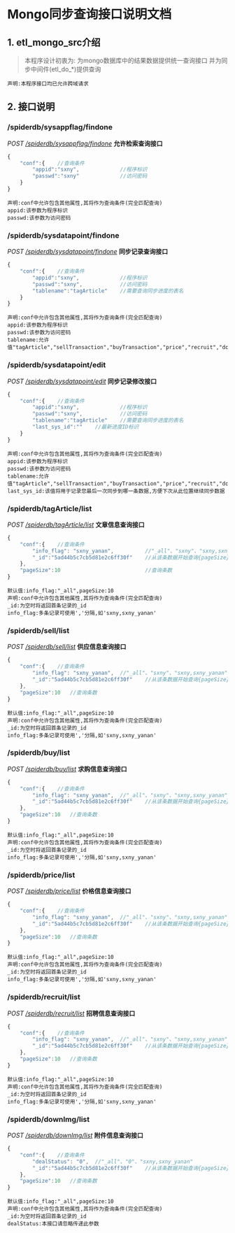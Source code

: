 # Mongo同步查询接口说明文档

## 1. etl_mongo_src介绍

>本程序设计初衷为:
>为mongo数据库中的结果数据提供统一查询接口
>并为同步中间件(etl_do_*)提供查询

    声明:本程序接口均已允许跨域请求

## 2. 接口说明

### /spiderdb/sysappflag/findone

*POST [/spiderdb/sysappflag/findone](http://localhost:5002/spiderdb/sysappflag/findone)* **允许检索查询接口**

```javascript
{
    "conf":{    //查询条件
        "appid":"sxny",             //程序标识
        "passwd":"sxny"             //访问密码
    }
}
```

    声明:conf中允许包含其他属性,其将作为查询条件(完全匹配查询)
    appid:该参数为程序标识
    passwd:该参数为访问密码

### /spiderdb/sysdatapoint/findone

*POST [/spiderdb/sysdatapoint/findone](http://localhost:5002/spiderdb/sysdatapoint/findone)* **同步记录查询接口**

```javascript
{
    "conf":{    //查询条件
        "appid":"sxny",             //程序标识
        "passwd":"sxny",            //访问密码
        "tablename":"tagArticle"    //需要查询同步进度的表名
    }
}
```

    声明:conf中允许包含其他属性,其将作为查询条件(完全匹配查询)
    appid:该参数为程序标识
    passwd:该参数为访问密码
    tablename:允许值"tagArticle","sellTransaction","buyTransaction","price","recruit","downImg"

### /spiderdb/sysdatapoint/edit

*POST [/spiderdb/sysdatapoint/edit](http://localhost:5002/spiderdb/sysdatapoint/edit)* **同步记录修改接口**

```javascript
{
    "conf":{    //查询条件
        "appid":"sxny",             //程序标识
        "passwd":"sxny",            //访问密码
        "tablename":"tagArticle"    //需要查询同步进度的表名
        "last_sys_id":""    //最新进度ID标识
    }
}
```

    声明:conf中允许包含其他属性,其将作为查询条件(完全匹配查询)
    appid:该参数为程序标识
    passwd:该参数为访问密码
    tablename:允许值"tagArticle","sellTransaction","buyTransaction","price","recruit","downImg"
    last_sys_id:该值将用于记录您最后一次同步到哪一条数据,方便下次从此位置继续同步数据

### /spiderdb/tagArticle/list

*POST [/spiderdb/tagArticle/list](http://localhost:5002/spiderdb/tagArticle/list)* **文章信息查询接口**

```javascript
{
    "conf":{    //查询条件
        "info_flag": "sxny_yanan",          //"_all"、"sxny"、"sxny,sxny_yanan"
        "_id":"5ad44b5c7cb5d81e2c6ff30f"    //从该条数据开始查询{pageSize}条记录
    },
    "pageSize":10                           //查询条数
}
```

    默认值:info_flag:"_all",pageSize:10
    声明:conf中允许包含其他属性,其将作为查询条件(完全匹配查询)
    _id:为空时将返回首条记录的_id
    info_flag:多条记录可使用','分隔,如'sxny,sxny_yanan'

### /spiderdb/sell/list

*POST [/spiderdb/sell/list](http://localhost:5002/spiderdb/sell/list)* **供应信息查询接口**

```javascript
{
    "conf":{    //查询条件
        "info_flag": "sxny_yanan",  //"_all"、"sxny"、"sxny,sxny_yanan"
        "_id":"5ad44b5c7cb5d81e2c6ff30f"    //从该条数据开始查询{pageSize}条记录
    },
    "pageSize":10   //查询条数
}
```

    默认值:info_flag:"_all",pageSize:10
    声明:conf中允许包含其他属性,其将作为查询条件(完全匹配查询)
    _id:为空时将返回首条记录的_id
    info_flag:多条记录可使用','分隔,如'sxny,sxny_yanan'

### /spiderdb/buy/list

*POST [/spiderdb/buy/list](http://localhost:5002/spiderdb/buy/list)* **求购信息查询接口**

```javascript
{
    "conf":{    //查询条件
        "info_flag": "sxny_yanan",  //"_all"、"sxny"、"sxny,sxny_yanan"
        "_id":"5ad44b5c7cb5d81e2c6ff30f"    //从该条数据开始查询{pageSize}条记录
    },
    "pageSize":10   //查询条数
}
```

    默认值:info_flag:"_all",pageSize:10
    声明:conf中允许包含其他属性,其将作为查询条件(完全匹配查询)
    _id:为空时将返回首条记录的_id
    info_flag:多条记录可使用','分隔,如'sxny,sxny_yanan'

### /spiderdb/price/list

*POST [/spiderdb/price/list](http://localhost:5002/spiderdb/price/list)* **价格信息查询接口**

```javascript
{
    "conf":{    //查询条件
        "info_flag": "sxny_yanan",  //"_all"、"sxny"、"sxny,sxny_yanan"
        "_id":"5ad44b5c7cb5d81e2c6ff30f"    //从该条数据开始查询{pageSize}条记录
    },
    "pageSize":10   //查询条数
}
```

    默认值:info_flag:"_all",pageSize:10
    声明:conf中允许包含其他属性,其将作为查询条件(完全匹配查询)
    _id:为空时将返回首条记录的_id
    info_flag:多条记录可使用','分隔,如'sxny,sxny_yanan'

### /spiderdb/recruit/list

*POST [/spiderdb/recruit/list](http://localhost:5002/spiderdb/recruit/list)* **招聘信息查询接口**

```javascript
{
    "conf":{    //查询条件
        "info_flag": "sxny_yanan",  //"_all"、"sxny"、"sxny,sxny_yanan"
        "_id":"5ad44b5c7cb5d81e2c6ff30f"    //从该条数据开始查询{pageSize}条记录
    },
    "pageSize":10   //查询条数
}
```

    默认值:info_flag:"_all",pageSize:10
    声明:conf中允许包含其他属性,其将作为查询条件(完全匹配查询)
    _id:为空时将返回首条记录的_id
    info_flag:多条记录可使用','分隔,如'sxny,sxny_yanan'

### /spiderdb/downImg/list

*POST [/spiderdb/downImg/list](http://localhost:5002/spiderdb/downImg/list)* **附件信息查询接口**

```javascript
{
    "conf":{    //查询条件
        "dealStatus": "0",  //"_all"、"0"、"sxny,sxny_yanan"
        "_id":"5ad44b5c7cb5d81e2c6ff30f"    //从该条数据开始查询{pageSize}条记录
    },
    "pageSize":10   //查询条数
}
```

    默认值:info_flag:"_all",pageSize:10
    声明:conf中允许包含其他属性,其将作为查询条件(完全匹配查询)
    _id:为空时将返回首条记录的_id
    dealStatus:本接口请忽略传递此参数